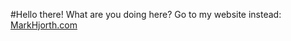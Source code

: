 #Hello there!
What are you doing here? Go to my website instead:
[MarkHjorth.com](http://markhjorth.com)